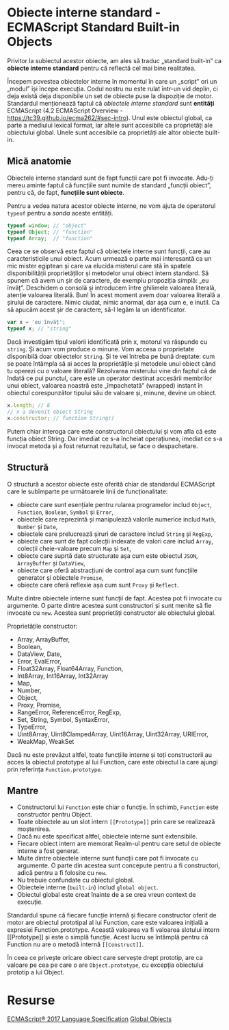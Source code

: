 # Obiecte interne standard - ECMAScript Standard Built-in Objects

Privitor la subiectul acestor obiecte, am ales să traduc „standard built-in” ca **obiecte interne standard** pentru că reflectă cel mai bine realitatea.

Începem povestea obiectelor interne în momentul în care un „script” ori un „modul” își începe execuția. Codul nostru nu este rulat într-un vid deplin, ci deja există deja disponibile un set de obiecte puse la dispoziție de motor. Standardul menționează faptul că *obiectele interne standard* sunt **entități** ECMAScript (4.2 ECMAScript Overview - https://tc39.github.io/ecma262/#sec-intro).
Unul este obiectul global, ca parte a mediului lexical format, iar altele sunt accesibile ca proprietăți ale obiectului global. Unele sunt accesibile ca proprietăți ale altor obiecte built-in.

## Mică anatomie

Obiectele interne standard sunt de fapt funcții care pot fi invocate. Adu-ți mereu aminte faptul că funcțiile sunt numite de standard „funcții obiect”, pentru că, de fapt, **funcțiile sunt obiecte**.

Pentru a vedea natura acestor obiecte interne, ne vom ajuta de operatorul `typeof` pentru a *sonda* aceste entități.

```javascript
typeof window; // "object"
typeof Object; // "function"
typeof Array;  // "function"
```

Ceea ce se observă este faptul că obiectele interne sunt funcții, care au caracteristicile unui obiect. Acum urmează o parte mai interesantă ca un mic mister egiptean și care va elucida misterul care stă în spatele disponibilității proprietăților și metodelor unui obiect intern standard. Să spunem că avem un șir de caractere, de exemplu propoziția simplă: „eu învăț”.
Deschidem o consolă și introducem între ghilimele valoarea literală, atenție valoarea literală. Bun! În acest moment avem doar valoarea literală a șirului de caractere. Nimic ciudat, nimic anormal, dar așa cum e, e inutil. Ca să apucăm acest șir de caractere, să-l legăm la un identificator.

```javascript
var x = 'eu învăț';
typeof x; // "string"
```

Dacă investigăm tipul valorii identificată prin x, motorul va răspunde cu `string`. Și acum vom produce o minune. Vom accesa o proprietate disponibilă doar obiectelor `String`. Și te vei întreba pe bună dreptate: cum se poate întâmpla să ai acces la proprietățile și metodele unui obiect când tu operezi cu o valoare literală?
Rezolvarea misterului vine din faptul că de îndată ce pui punctul, care este un operator destinat accesării membrilor unui obiect, valoarea noastră este „împachetată” (wrapped) instant în obiectul corespunzător tipului său de valoare și, minune, devine un obiect.

```javascript
x.length; // 8
// x a devenit obiect String
x.constructor; // function String()
```

Putem chiar interoga care este constructorul obiectului și vom afla că este funcția obiect String. Dar imediat ce s-a încheiat operațiunea, imediat ce s-a invocat metoda și a fost returnat rezultatul, se face o despachetare.

## Structură

O structură a acestor obiecte este oferită chiar de standardul ECMAScript care le subîmparte pe următoarele linii de funcționalitate:

- obiecte care sunt esențiale pentru rularea programelor includ `Object`, `Function`, `Boolean`, `Symbol` și `Error`,
- obiectele care reprezintă și manipulează valorile numerice includ `Math`, `Number` și `Date`,
- obiectele care prelucrează șiruri de caractere includ `String` și `RegExp`,
- obiecte care sunt de fapt colecții indexate de valori care includ `Array`, colecții cheie-valoare precum `Map` și `Set`,
- obiecte care suprtă date structurate așa cum este obiectul `JSON`, `ArrayBuffer` și `DataView`,
- obiecte care oferă abstracțiuni de control așa cum sunt funcțiile generator și obiectele `Promise`,
- obiecte care oferă reflexie așa cum sunt `Proxy` și `Reflect`.

Multe dintre obiectele interne sunt funcții de fapt. Acestea pot fi invocate cu argumente. O parte dintre acestea sunt constructori și sunt menite să fie invocate cu `new`. Acestea sunt proprietăți constructor ale obiectului global.

Proprietățile constructor:
- Array, ArrayBuffer,
- Boolean,
- DataView, Date,
- Error, EvalError,
- Float32Array, Float64Array, Function,
- Int8Array, Int16Array, Int32Array
- Map,
- Number,
- Object,
- Proxy, Promise,
- RangeError, ReferenceError, RegExp,
- Set, String, Symbol, SyntaxError,
- TypeError,
- Uint8Array, Uint8ClampedArray, Uint16Array, Uint32Array, URIError,
- WeakMap, WeakSet

Dacă nu este prevăzut altfel, toate funcțiile interne și toți constructorii au acces la obiectul prototype al lui Function, care este obiectul la care ajungi prin referința `Function.prototype`.

## Mantre

- Constructorul lui `Function` este chiar o funcție. În schimb, `Function` este constructor pentru Object.
- Toate obiectele au un slot intern `[[Prototype]]` prin care se realizează moștenirea.
- Dacă nu este specificat altfel, obiectele interne sunt extensibile.
- Fiecare obiect intern are memorat Realm-ul pentru care setul de obiecte interne a fost generat.
- Multe dintre obiectele interne sunt funcții care pot fi invocate cu argumente. O parte din acestea sunt concepute pentru a fi constructori, adică pentru a fi folosite cu `new`.
- Nu trebuie confundate cu obiectul global.
- Obiectele interne (`built-in`) includ `global object`.
- Obiectul global este creat înainte de a se crea vreun context de execuție.

Standardul spune că fiecare funcție internă și fiecare constructor oferit de motor are obiectul prototipal al lui Function, care este valoarea inițială a expresiei Function.prototype. Această valoarea va fi valoarea slotului intern [[Prototype]] și este o simplă funcție. Acest lucru se întâmplă pentru că Function nu are o metodă internă `[[Construct]]`.

În ceea ce privește oricare obiect care servește drept prototip, are ca valoare pe cea pe care o are `Object.prototype`, cu excepția obiectului prototip a lui Object.

# Resurse

[ECMAScript® 2017 Language Specification](https://tc39.github.io/ecma262/)
[Global Objects](https://developer.mozilla.org/en-US/docs/Web/JavaScript/Reference/Global_Objects)
